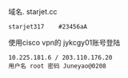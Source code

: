 域名.  starjet.cc

```
starjet317    #23456aA
```

使用cisco vpn的 jykcgy01账号登陆

```
10.225.181.6 / 203.110.176.20 
用户名 root 密码 Juneyao@0208
```

